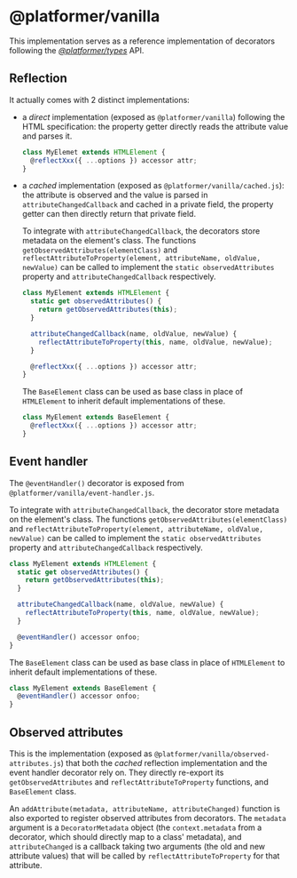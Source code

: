# @platformer/vanilla

This implementation serves as a reference implementation of decorators following the [_@platformer/types_](../types/README.md) API.

## Reflection

It actually comes with 2 distinct implementations:

- a _direct_ implementation (exposed as `@platformer/vanilla`) following the HTML specification:
  the property getter directly reads the attribute value and parses it.

  ```js
  class MyElemet extends HTMLElement {
    @reflectXxx({ ...options }) accessor attr;
  }
  ```

- a _cached_ implementation (exposed as `@platformer/vanilla/cached.js`):
  the attribute is observed and the value is parsed in `attributeChangedCallback` and cached in a private field,
  the property getter can then directly return that private field.

  To integrate with `attributeChangedCallback`, the decorators store metadata on the element's class.
  The functions `getObservedAttributes(elementClass)` and `reflectAttributeToProperty(element, attributeName, oldValue, newValue)`
  can be called to implement the `static observedAttributes` property and `attributeChangedCallback` respectively.

  ```js
  class MyElement extends HTMLElement {
    static get observedAttributes() {
      return getObservedAttributes(this);
    }

    attributeChangedCallback(name, oldValue, newValue) {
      reflectAttributeToProperty(this, name, oldValue, newValue);
    }

    @reflectXxx({ ...options }) accessor attr;
  }
  ```

  The `BaseElement` class can be used as base class in place of `HTMLElement` to inherit default implementations of these.

  ```js
  class MyElement extends BaseElement {
    @reflectXxx({ ...options }) accessor attr;
  }
  ```

## Event handler

The `@eventHandler()` decorator is exposed from `@platformer/vanilla/event-handler.js`.

To integrate with `attributeChangedCallback`, the decorator store metadata on the element's class.
The functions `getObservedAttributes(elementClass)` and `reflectAttributeToProperty(element, attributeName, oldValue, newValue)`
can be called to implement the `static observedAttributes` property and `attributeChangedCallback` respectively.

```js
class MyElement extends HTMLElement {
  static get observedAttributes() {
    return getObservedAttributes(this);
  }

  attributeChangedCallback(name, oldValue, newValue) {
    reflectAttributeToProperty(this, name, oldValue, newValue);
  }

  @eventHandler() accessor onfoo;
}
```

The `BaseElement` class can be used as base class in place of `HTMLElement` to inherit default implementations of these.

```js
class MyElement extends BaseElement {
  @eventHandler() accessor onfoo;
}
```

## Observed attributes

This is the implementation (exposed as `@platformer/vanilla/observed-attributes.js`) that both the _cached_ reflection implementation and the event handler decorator rely on.
They directly re-export its `getObservedAttributes` and `reflectAttributeToProperty` functions, and `BaseElement` class.

An `addAttribute(metadata, attributeName, attributeChanged)` function is also exported to register observed attributes from decorators.
The `metadata` argument is a `DecoratorMetadata` object (the `context.metadata` from a decorator, which should directly map to a class' metadata), and `attributeChanged` is a callback taking two arguments (the old and new attribute values) that will be called by `reflectAttributeToProperty` for that attribute.
